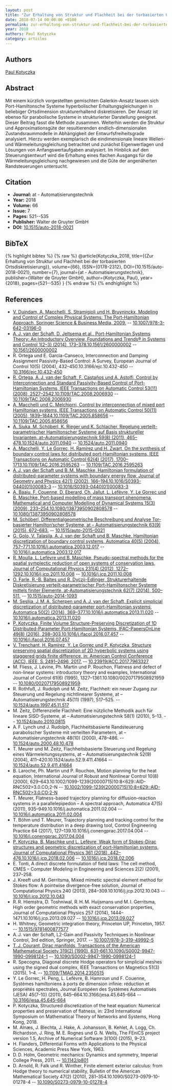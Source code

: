 ```yaml
---
layout: post
title: "Zur Erhaltung von Struktur und Flachheit bei der torbasierten Ortsdiskretisierung"
date: 2018-07-14 00:00:00 +0100
permalink: zur-erhaltung-von-struktur-und-flachheit-bei-der-torbasierten-ortsdiskretisierung
year: 2018
authors: Paul Kotyczka
category: articles
---
```

 
## Authors
[Paul Kotyczka](authors/paul_kotyczka)
 
## Abstract
Mit einem kürzlich vorgestellten gemischten Galerkin-Ansatz lassen sich Port-Hamiltonsche Systeme hyperbolischer Erhaltungsgleichungen in beliebiger Ortsdimension strukturerhaltend diskretisieren. Der Ansatz ist ebenso für parabolische Systeme in strukturierter Darstellung geeignet. Dieser Beitrag fasst die Methode zusammen. Weiterhin werden die Struktur und Approximationsgüte der resultierenden endlich-dimensionalen Zustandsraummodelle in Abhängigkeit der Entwurfsfreiheitsgrade analysiert. Hierzu werden exemplarisch die eindimensionale lineare Wellen- und Wärmeleitungsgleichung betrachtet und zunächst Eigenwertlagen und Lösungen von Anfangswertaufgaben analysiert. Im Hinblick auf den Steuerungsentwurf wird die Erhaltung eines flachen Ausgangs für die Wärmeleitungsgleichung nachgewiesen und die Güte der angenäherten Randsteuerungen untersucht.
 
## Citation
- **Journal:** at - Automatisierungstechnik
- **Year:** 2018
- **Volume:** 66
- **Issue:** 7
- **Pages:** 521--535
- **Publisher:** Walter de Gruyter GmbH
- **DOI:** [10.1515/auto-2018-0021](https://doi.org/10.1515/auto-2018-0021)
 
## BibTeX
{% highlight bibtex %}
{% raw %}
@article{Kotyczka_2018,
  title={{Zur Erhaltung von Struktur und Flachheit bei der torbasierten Ortsdiskretisierung}},
  volume={66},
  ISSN={0178-2312},
  DOI={10.1515/auto-2018-0021},
  number={7},
  journal={at - Automatisierungstechnik},
  publisher={Walter de Gruyter GmbH},
  author={Kotyczka, Paul},
  year={2018},
  pages={521--535}
}
{% endraw %}
{% endhighlight %}
 
## References
- [V. Duindam, A. Macchelli, S. Stramigioli und H. Bruyninckx, Modeling and Control of Complex Physical Systems: The Port-Hamiltonian Approach, Springer Science & Business Media, 2009.](modeling-and-control-of-complex-physical-systems) -- [10.1007/978-3-642-03196-0](https://doi.org/10.1007/978-3-642-03196-0)
- [A. J. van der Schaft, D. Jeltsema et al., Port-Hamiltonian Systems Theory: An Introductory Overview, Foundations and Trends® in Systems and Control 1(2–3) (2014), 173–378.10.1561/2600000002](port-hamiltonian-systems-theory-an-introductory-overview-journal) -- [10.1561/2600000002](https://doi.org/10.1561/2600000002)
- R. Ortega und E. García-Canseco, Interconnection and Damping Assignment Passivity-Based Control: A Survey, European Journal of Control 10(5) (2004), 432–450.10.3166/ejc.10.432-450 -- [10.3166/ejc.10.432-450](https://doi.org/10.3166/ejc.10.432-450)
- [R. Ortega, A. J. van der Schaft, F. Castaños und A. Astolfi, Control by Interconnection and Standard Passivity-Based Control of Port-Hamiltonian Systems, IEEE Transactions on Automatic Control 53(11) (2008), 2527–2542.10.1109/TAC.2008.2006930](control-by-interconnection-and-standard-passivity-based-control-of-port-hamiltonian-systems) -- [10.1109/TAC.2008.2006930](https://doi.org/10.1109/TAC.2008.2006930)
- [A. Macchelli und C. Melchiorri, Control by interconnection of mixed port Hamiltonian systems, IEEE Transactions on Automatic Control 50(11) (2005), 1839–1844.10.1109/TAC.2005.858656](control-by-interconnection-of-mixed-port-hamiltonian-systems) -- [10.1109/TAC.2005.858656](https://doi.org/10.1109/TAC.2005.858656)
- [A. Siuka, M. Schöberl, K. Rieger und K. Schlacher, Regelung verteilt-parametrischer Hamiltonscher Systeme auf Basis struktureller Invarianten, at–Automatisierungstechnik 59(8) (2011), 465–478.10.1524/auto.2011.0940](regelung-verteilt-parametrischer-hamiltonscher-systeme-auf-basis-struktureller-invarianten) -- [10.1524/auto.2011.0940](https://doi.org/10.1524/auto.2011.0940)
- [A. Macchelli, Y. Le Gorrec, H. Ramírez und H. Zwart, On the synthesis of boundary control laws for distributed port-Hamiltonian systems, IEEE Transactions on Automatic Control 62(4) (2017), 1700–1713.10.1109/TAC.2016.2595263](on-the-synthesis-of-boundary-control-laws-for-distributed-port-hamiltonian-systems) -- [10.1109/TAC.2016.2595263](https://doi.org/10.1109/TAC.2016.2595263)
- [A. J. van der Schaft und B. M. Maschke, Hamiltonian formulation of distributed-parameter systems with boundary energy flow, Journal of Geometry and Physics 42(1) (2002), 166–194.10.1016/S0393-0440(01)00083-3](hamiltonian-formulation-of-distributed-parameter-systems-with-boundary-energy-flow) -- [10.1016/S0393-0440(01)00083-3](https://doi.org/10.1016/S0393-0440(01)00083-3)
- [A. Baaiu, F. Couenne, D. Eberard, Ch. Jallut, L. Lefèvre, Y. Le Gorrec und B. Maschke, Port-based modelling of mass transport phenomena, Mathematical and Computer Modelling of Dynamical Systems 15(3) (2009), 233–254.10.1080/13873950902808578](port-based-modelling-of-mass-transport-phenomena) -- [10.1080/13873950902808578](https://doi.org/10.1080/13873950902808578)
- [M. Schöberl, Differentialgeometrische Beschreibung und Analyse Tor-basierter Hamilton’scher Systeme, at – Automatisierungstechnik 63(9) (2015), 672–683.](differentialgeometrische-beschreibung-und-analyse-tor-basierter-hamilton-scher-systeme) -- [10.1515/auto-2015-0021](https://doi.org/10.1515/auto-2015-0021)
- [G. Golo, V. Talasila, A. J. van der Schaft und B. Maschke, Hamiltonian discretization of boundary control systems, Automatica 40(5) (2004), 757–771.10.1016/j.automatica.2003.12.017](hamiltonian-discretization-of-boundary-control-systems) -- [10.1016/j.automatica.2003.12.017](https://doi.org/10.1016/j.automatica.2003.12.017)
- [R. Moulla, L. Lefèvre und B. Maschke, Pseudo-spectral methods for the spatial symplectic reduction of open systems of conservation laws, Journal of Computational Physics 231(4) (2012), 1272–1292.10.1016/j.jcp.2011.10.008](pseudo-spectral-methods-for-the-spatial-symplectic-reduction-of-open-systems-of-conservation-laws) -- [10.1016/j.jcp.2011.10.008](https://doi.org/10.1016/j.jcp.2011.10.008)
- [O. Farle, R.-B. Baltes und R. Dyczij-Edlinger, Strukturerhaltende Diskretisierung verteilt-parametrischer Port-Hamiltonscher Systeme mittels finiter Elemente, at-Automatisierungstechnik 62(7) (2014), 500–511.](strukturerhaltende-diskretisierung-verteilt-parametrischer-port-hamiltonscher-systeme-mittels-finiter-elemente) -- [10.1515/auto-2014-1093](https://doi.org/10.1515/auto-2014-1093)
- [M. Seslija, J. M. A. Scherpen und A. J. van der Schaft, Explicit simplicial discretization of distributed-parameter port-Hamiltonian systems, Automatica 50(2) (2014), 369–377.10.1016/j.automatica.2013.11.020](explicit-simplicial-discretization-of-distributed-parameter-port-hamiltonian-systems) -- [10.1016/j.automatica.2013.11.020](https://doi.org/10.1016/j.automatica.2013.11.020)
- [P. Kotyczka, Finite Volume Structure-Preserving Discretization of 1D Distributed-Parameter Port-Hamiltonian Systems, IFAC-PapersOnLine 49(8) (2016), 298–303.10.1016/j.ifacol.2016.07.457](finite-volume-structure-preserving-discretization-of-1d-distributed-parameter-port-hamiltonian-systems) -- [10.1016/j.ifacol.2016.07.457](https://doi.org/10.1016/j.ifacol.2016.07.457)
- [V. Trenchant, H. Ramírez, Y. Le Gorrec und P. Kotyczka, Structure preserving spatial discretization of 2D hyperbolic systems using staggered grids finite difference, in: American Control Conference (ACC), IEEE, S. 2491–2496, 2017.](structure-preserving-spatial-discretization-of-2d-hyperbolic-systems-using-staggered-grids-finite-difference) -- [10.23919/ACC.2017.7963327](https://doi.org/10.23919/ACC.2017.7963327)
- M. Fliess, J. Lévine, Ph. Martin und P. Rouchon, Flatness and defect of non-linear systems: introductory theory and examples, International Journal of Control 61(6) (1995), 1327–1361.10.1080/00207179508921959 -- [10.1080/00207179508921959](https://doi.org/10.1080/00207179508921959)
- R. Rothfuß, J. Rudolph und M. Zeitz, Flachheit: ein neuer Zugang zur Steuerung und Regelung nichtlinearer Systeme, at – Automatisierungstechnik 45(11) (1997), 517–525. -- [10.1524/auto.1997.45.11.517](https://doi.org/10.1524/auto.1997.45.11.517)
- M. Zeitz, Differenzielle Flachheit: Eine nützliche Methodik auch für lineare SISO-Systeme, at – Automatisierungstechnik 58(1) (2010), 5–13. -- [10.1524/auto.2010.0815](https://doi.org/10.1524/auto.2010.0815)
- A. F. Lynch und J. Rudolph, Flachheitsbasierte Randsteuerung parabolischer Systeme mit verteilten Parametern, at – Automatisierungstechnik 48(10) (2000), 478–486. -- [10.1524/auto.2000.48.10.478](https://doi.org/10.1524/auto.2000.48.10.478)
- T. Meurer und M. Zeitz, Flachheitsbasierte Steuerung und Regelung eines Wärmeleitungssystems, at – Automatisierungstechnik 52(9) (2004), 411–420.10.1524/auto.52.9.411.41664 -- [10.1524/auto.52.9.411.41664](https://doi.org/10.1524/auto.52.9.411.41664)
- B. Laroche, Ph. Martin und P. Rouchon, Motion planning for the heat equation, International Journal of Robust and Nonlinear Control 10(8) (2000), 629–643.10.1002/1099-1239(20000715)10:8<629::AID-RNC502>3.0.CO;2-N -- [10.1002/1099-1239(20000715)10:8<629::AID-RNC502>3.0.CO;2-N](https://doi.org/10.1002/1099-1239(20000715)10:8<629::AID-RNC502>3.0.CO;2-N)
- T. Meurer, Flatness-based trajectory planning for diffusion–reaction systems in a parallelepipedon – A spectral approach, Automatica 47(5) (2011), 935–949.10.1016/j.automatica.2011.02.004 -- [10.1016/j.automatica.2011.02.004](https://doi.org/10.1016/j.automatica.2011.02.004)
- T. Böhm und T. Meurer, Trajectory planning and tracking control for the temperature distribution in a deep drawing tool, Control Engineering Practice 64 (2017), 127–139.10.1016/j.conengprac.2017.04.004 -- [10.1016/j.conengprac.2017.04.004](https://doi.org/10.1016/j.conengprac.2017.04.004)
- [P. Kotyczka, B. Maschke und L. Lefèvre, Weak form of Stokes-Dirac structures and geometric discretization of port-Hamiltonian systems, Journal of Computational Physics 361 (2018), 442–476.10.1016/j.jcp.2018.02.006](weak-form-of-stokes-dirac-structures-and-geometric-discretization-of-port-hamiltonian-systems) -- [10.1016/j.jcp.2018.02.006](https://doi.org/10.1016/j.jcp.2018.02.006)
- E. Tonti, A direct discrete formulation of field laws: The cell method, CMES – Computer Modeling in Engineering and Sciences 2(2) (2001), 237–258.
- J. Kreeft und M. Gerritsma, Mixed mimetic spectral element method for Stokes flow: A pointwise divergence-free solution, Journal of Computational Physics 240 (2013), 284–309.10.1016/j.jcp.2012.10.043 -- [10.1016/j.jcp.2012.10.043](https://doi.org/10.1016/j.jcp.2012.10.043)
- R. R. Hiemstra, D. Toshniwal, R. H. M. Huijsmans und M. I. Gerritsma, High order geometric methods with exact conservation properties, Journal of Computational Physics 257 (2014), 1444–1471.10.1016/j.jcp.2013.09.027 -- [10.1016/j.jcp.2013.09.027](https://doi.org/10.1016/j.jcp.2013.09.027)
- H. Whitney, Geometric integration theory, Princeton UP, Princeton, 1957. -- [10.1515/9781400877577](https://doi.org/10.1515/9781400877577)
- A. J. van der Schaft, L2-Gain and Passivity Techniques in Nonlinear Control, 3rd edition, Springer, 2017. -- [10.1007/978-3-319-49992-5](https://doi.org/10.1007/978-3-319-49992-5)
- [T. J. Courant, Dirac manifolds, Transactions of the American Mathematical Society 319(2) (1990), 631–661.10.1090/S0002-9947-1990-0998124-1](dirac-manifolds) -- [10.1090/S0002-9947-1990-0998124-1](https://doi.org/10.1090/S0002-9947-1990-0998124-1)
- R. Specogna, Diagonal discrete Hodge operators for simplicial meshes using the signed dual complex, IEEE Transactions on Magnetics 51(3) (2015), 1–4. -- [10.1109/TMAG.2014.2350515](https://doi.org/10.1109/TMAG.2014.2350515)
- Y. Le Gorrec, H. Peng, L. Lefèvre, B. Hamroun und F. Couenne, Systèmes hamiltoniens à ports de dimension infinie: réduction et propriétés spectrales, Journal Européen des Systèmes Automatisés (JESA) 45(7–10) (2011), 645–664.10.3166/jesa.45.645-664 -- [10.3166/jesa.45.645-664](https://doi.org/10.3166/jesa.45.645-664)
- P. Kotyczka, Structured discretization of the heat equation: Numerical properties and preservation of flatness, in: 23rd International Symposium on Mathematical Theory of Networks and Systems, Hong Kong, 2018.
- M. Alnæs, J. Blechta, J. Hake, A. Johansson, B. Kehlet, A. Logg, Ch. Richardson, J. Ring, M. E. Rognes und G. N. Wells, The FEniCS project version 1.5, Archive of Numerical Software 3(100) (2015), 9–23.
- H. Flanders, Differential Forms with Applications to the Physical Sciences, Academic Press New York, 1963.
- D. D. Holm, Geometric mechanics: Dynamics and symmetry, Imperial College Press, 2011. -- [10.1142/p801](https://doi.org/10.1142/p801)
- D. Arnold, R. Falk und R. Winther, Finite element exterior calculus: from Hodge theory to numerical stability, Bulletin of the American Mathematical Society 47(2) (2010), 281–354.10.1090/S0273-0979-10-01278-4 -- [10.1090/S0273-0979-10-01278-4](https://doi.org/10.1090/S0273-0979-10-01278-4)

